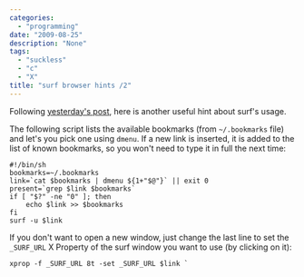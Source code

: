 ```yaml
---
categories:
  - "programming"
date: "2009-08-25"
description: "None"
tags:
  - "suckless"
  - "c"
  - "X"
title: "surf browser hints /2"
---
```


Following [yesterday's post][1], here is another useful hint about surf's
usage.

The following script lists the available bookmarks (from `~/.bookmarks`
file) and let's you pick one using `dmenu`. If a new link is inserted, it is
added to the list of known bookmarks, so you won't need to type it in full the
next time:

    #!/bin/sh
    bookmarks=~/.bookmarks
    link=`cat $bookmarks | dmenu ${1+"$@"}` || exit 0
    present=`grep $link $bookmarks`
    if [ "$?" -ne "0" ]; then
        echo $link >> $bookmarks
    fi
    surf -u $link

If you don't want to open a new window, just change the last line to set the
`_SURF_URL` X Property of the surf window you want to use (by clicking on it):

    xprop -f _SURF_URL 8t -set _SURF_URL $link `

   [1]: /blog/2009/08/24/surf-browser-hints
